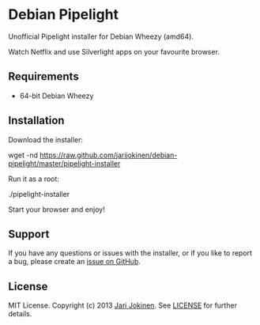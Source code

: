 # Debian Pipelight

Unofficial Pipelight installer for Debian Wheezy (amd64).

Watch Netflix and use Silverlight apps on your favourite browser.

## Requirements

* 64-bit Debian Wheezy

## Installation

Download the installer:

  wget -nd https://raw.github.com/jarijokinen/debian-pipelight/master/pipelight-installer

Run it as a root:

  ./pipelight-installer

Start your browser and enjoy!

## Support

If you have any questions or issues with the installer, or if you like to report a bug, please create an [issue on GitHub](https://github.com/jarijokinen/debian-pipelight/issues).

## License

MIT License. Copyright (c) 2013 [Jari Jokinen](http://jarijokinen.com). See [LICENSE](https://github.com/jarijokinen/debian-pipelight/blob/master/LICENSE.txt) for further details.
